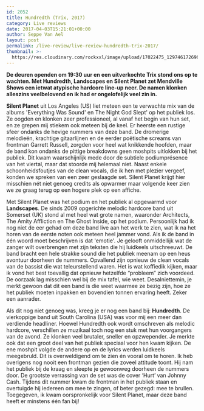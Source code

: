 ```yaml
---
id: 2052
title: Hundredth (Trix, 2017)
category: Live reviews
date: 2017-04-03T15:21:01+00:00
author: Seppe Van Ael
layout: post
permalink: /live-review/live-review-hundredth-trix-2017/
thumbnail: >-
  https://res.cloudinary.com/rockxxl/image/upload/17022475_1297461726966668_5286234047588962746_n.jpg
---
```

**De deuren openden om 19:30 uur en een uitverkochte Trix stond ons op te wachten. Met Hundredth, Landscapes en Silent Planet zet Mendville Shows een ietwat atypische hardcore line-up neer. De namen klonken alleszins veelbelovend en ik had er ongelofelijk veel zin in.**

**Silent Planet** uit Los Angeles (US) liet meteen een te verwachte mix van de albums 'Everything Was Sound' en The Night God Slept' op het publiek los. Ze oogden en klonken zeer professioneel, al vanaf het begin van hun set, en ze grepen mij stiekem ook meteen bij de keel. Er heerste een rustige sfeer ondanks de hevige nummers van deze band. De dromerige melodieën, krachtige gitaarlijnen en de eerder poëtische screams van frontman Garrett Russell, zorgden voor heel wat knikkende hoofden, maar de band kon ondanks de pittige breakdowns geen moshpits uitlokken bij het publiek. Dit kwam waarschijnlijk mede door de subtiele podiumprésence van het viertal, maar dat stoorde mij helemaal niet. Naast enkele schoonheidsfoutjes van de clean vocals, die ik hen met plezier vergeef, konden we spreken van een zeer geslaagde set. Silent Planet krijgt hier misschien nét niet genoeg credits als opwarmer maar volgende keer zien we ze graag terug op een hogere plek op een affiche.

Met Silent Planet was het podium en het publiek al opgewarmd voor **Landscapes**. De sinds 2009 opgerichte melodic hardcore band uit Somerset (UK) stond al met heel wat grote namen, waaronder Architects, The Amity Affliction en The Ghost Inside, op het podium. Persoonlijk had ik nog niet de eer gehad om deze band live aan het werk te zien, wat ik na het horen van de eerste noten ook meteen heel jammer vond. Als ik de band in één woord moet beschrijven is dat 'emotie'. Je gelooft onmiddellijk wat de zanger wilt overbrengen met zijn teksten die hij luidkeels uitschreeuwt. De band bracht een hele strakke sound die het publiek meenam op een heus avontuur doorheen de nummers. Opvallend zijn opnieuw de clean vocals van de bassist die wat teleurstellend waren. Het is wat koffiedik kijken, maar ik vond het best toevallig dat opnieuw hetzelfde &#8220;probleem&#8221; zich voordeed. De oorzaak lag misschien wel bij de mix tafel, wie weet. Desalniettemin, je merkt gewoon dat dit een band is die weet waarmee ze bezig zijn, hoe ze het publiek moeten inpakken en bovendien tonnen ervaring heeft. Zeker een aanrader.

Als dit nog niet genoeg was, kreeg je er nog een band bij: **Hundredth**. De vierkoppige band uit South Carolina (USA) was voor mij een meer dan verdiende headliner. Hoewel Hundredth ook wordt omschreven als melodic hardcore, verschillen ze muzikaal toch nog een stuk met hun voorgangers van de avond. Ze klonken veel brutaler, sneller en opzwepender. Je merkte ook dat een groot deel van het publiek speciaal voor hen kwam kijken. De ene moshpit volgde de andere op en de lyrics werden luidkeels meegebruld. Dit is overweldigend om te zien én vooral om te horen. Ik heb overigens nog nooit een frontman gezien die zoveel attitude toont. Hij nam het publiek bij de kraag en sleepte je gewoonweg doorheen de nummers door. De grootste verrassing van de set was de cover ‘Hurt’ van Johnny Cash. Tijdens dit nummer kwam de frontman in het publiek staan en overtuigde hij iedereen om mee te zingen, of beter gezegd: mee te brullen. Toegegeven, ik kwam oorspronkelijk voor Silent Planet, maar deze band heeft er minstens één fan bij!

